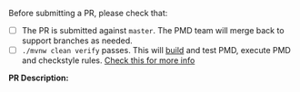 <!--
Please, prefix the PR title with the language it applies to within brackets, such as *[java]* or *[apex]*. If not specific to a language, you can use *[core]*
-->

Before submitting a PR, please check that:
 - [ ] The PR is submitted against `master`. The PMD team will merge back to support branches as needed.
 - [ ] `./mvnw clean verify` passes. This will [build](https://github.com/pmd/pmd/blob/master/BUILDING.md) and test PMD, execute PMD and checkstyle rules. [Check this for more info](https://github.com/pmd/pmd/blob/master/CONTRIBUTING.md#code-style)

**PR Description:**

